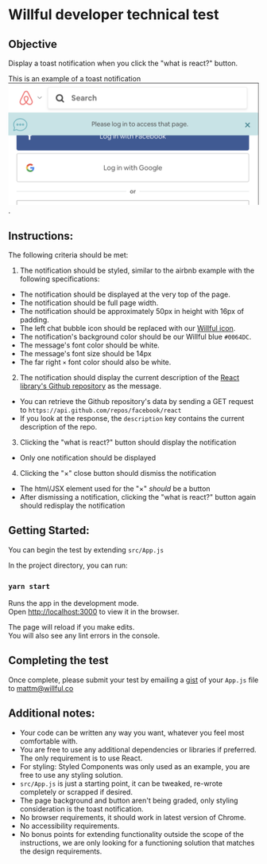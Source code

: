 # Willful developer technical test

## Objective

Display a toast notification when you click the "what is react?" button.

This is an example of a toast notification ![](airbnb-toast-notification.png).

## Instructions:

The following criteria should be met:

1. The notification should be styled, similar to the airbnb example with the following specifications:

- The notification should be displayed at the very top of the page.
- The notification should be full page width.
- The notification should be approximately 50px in height with 16px of padding.
- The left chat bubble icon should be replaced with our [Willful icon](src/willful-icon.png).
- The notification's background color should be our Willful blue `#0064DC`.
- The message's font color should be white.
- The message's font size should be 14px
- The far right `×` font color should also be white.

2. The notification should display the current description of the [React library's Github repository](https://github.com/facebook/react) as the message.

- You can retrieve the Github repository's data by sending a GET request to `https://api.github.com/repos/facebook/react`
- If you look at the response, the `description` key contains the current description of the repo.

3. Clicking the "what is react?" button should display the notification

- Only one notification should be displayed

4. Clicking the "×" close button should dismiss the notification

- The html/JSX element used for the "×" _should_ be a button
- After dismissing a notification, clicking the "what is react?" button again should redisplay the notification

## Getting Started:

You can begin the test by extending `src/App.js`

In the project directory, you can run:

### `yarn start`

Runs the app in the development mode.<br />
Open [http://localhost:3000](http://localhost:3000) to view it in the browser.

The page will reload if you make edits.<br />
You will also see any lint errors in the console.

## Completing the test

Once complete, please submit your test by emailing a [gist](https://gist.github.com/) of your `App.js` file to mattm@willful.co

## Additional notes:

- Your code can be written any way you want, whatever you feel most comfortable with.
- You are free to use any additional dependencies or libraries if preferred. The only requirement is to use React.
- For styling: Styled Components was only used as an example, you are free to use any styling solution.
- `src/App.js` is just a starting point, it can be tweaked, re-wrote completely or scrapped if desired.
- The page background and button aren't being graded, only styling consideration is the toast notification.
- No browser requirements, it should work in latest version of Chrome.
- No accessibility requirements.
- No bonus points for extending functionality outside the scope of the instructions, we are only looking for a functioning solution that matches the design requirements.
